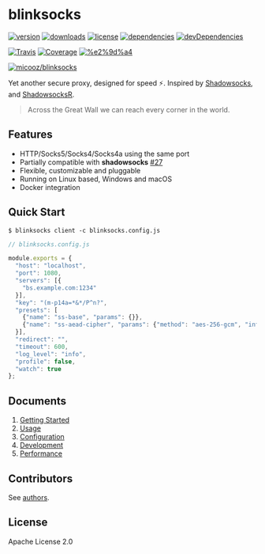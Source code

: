 # blinksocks

[![version](https://img.shields.io/npm/v/blinksocks.svg)](https://www.npmjs.com/package/blinksocks)
[![downloads](https://img.shields.io/npm/dt/blinksocks.svg)](https://www.npmjs.com/package/blinksocks)
[![license](https://img.shields.io/npm/l/blinksocks.svg)](https://github.com/blinksocks/blinksocks/blob/master/LICENSE)
[![dependencies](https://img.shields.io/david/blinksocks/blinksocks.svg)](https://www.npmjs.com/package/blinksocks)
[![devDependencies](https://img.shields.io/david/dev/blinksocks/blinksocks.svg)](https://www.npmjs.com/package/blinksocks)

[![Travis](https://img.shields.io/travis/blinksocks/blinksocks.svg)](https://travis-ci.org/blinksocks/blinksocks)
[![Coverage](https://img.shields.io/codecov/c/github/blinksocks/blinksocks/master.svg)](https://codecov.io/gh/blinksocks/blinksocks)
[![%e2%9d%a4](https://img.shields.io/badge/made%20with-%e2%9d%a4-ff69b4.svg)](https://github.com/blinksocks/blinksocks)

[![micooz/blinksocks](http://dockeri.co/image/micooz/blinksocks)](https://hub.docker.com/r/micooz/blinksocks/)

Yet another secure proxy, designed for speed :zap:. Inspired by [Shadowsocks](https://shadowsocks.org),
and [ShadowsocksR](https://github.com/shadowsocksr/shadowsocksr).

> Across the Great Wall we can reach every corner in the world.

## Features

* HTTP/Socks5/Socks4/Socks4a using the same port
* Partially compatible with **shadowsocks** [#27](https://github.com/blinksocks/blinksocks/issues/27)
* Flexible, customizable and pluggable
* Running on Linux based, Windows and macOS
* Docker integration

## Quick Start

```
$ blinksocks client -c blinksocks.config.js
```

```js
// blinksocks.config.js

module.exports = {
  "host": "localhost",
  "port": 1080,
  "servers": [{
    "bs.example.com:1234"
  }],
  "key": "(m-p14a=*&*/P^n?",
  "presets": [
    {"name": "ss-base", "params": {}},
    {"name": "ss-aead-cipher", "params": {"method": "aes-256-gcm", "info": "ss-subkey"}
  }],
  "redirect": "",
  "timeout": 600,
  "log_level": "info",
  "profile": false,
  "watch": true
};
```

## Documents

1. [Getting Started](docs/tutorials)
2. [Usage](docs/usage)
3. [Configuration](docs/config)
4. [Development](docs/development)
5. [Performance](docs/performance)

## Contributors

See [authors](AUTHORS).

## License

Apache License 2.0